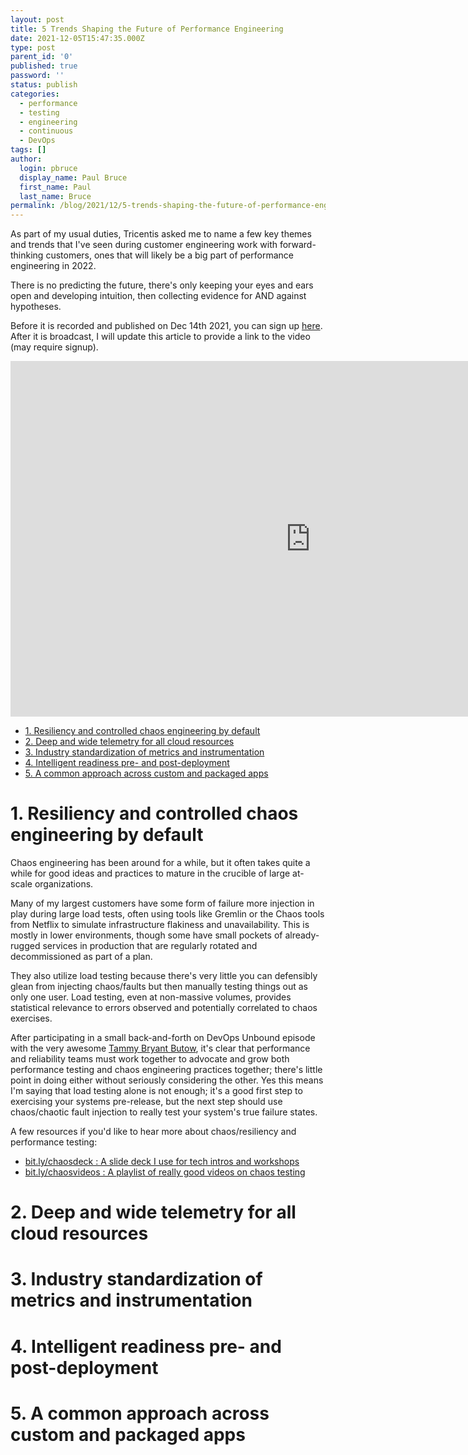 ```yaml
---
layout: post
title: 5 Trends Shaping the Future of Performance Engineering
date: 2021-12-05T15:47:35.000Z
type: post
parent_id: '0'
published: true
password: ''
status: publish
categories:
  - performance
  - testing
  - engineering
  - continuous
  - DevOps
tags: []
author:
  login: pbruce
  display_name: Paul Bruce
  first_name: Paul
  last_name: Bruce
permalink: /blog/2021/12/5-trends-shaping-the-future-of-performance-engineering/
---
```

As part of my usual duties, Tricentis asked me to name a few key themes and trends
 that I've seen during customer engineering work with forward-thinking customers,
 ones that will likely be a big part of performance engineering in 2022.

There is no predicting the future, there's only keeping your eyes and ears open
 and developing intuition, then collecting evidence for AND against hypotheses.

Before it is recorded and published on Dec 14th 2021, you can sign up [here](https://www.bigmarker.com/techwell-corporation/5-Trends-Shaping-the-Future-of-Performance-Engineering). After it is broadcast, I will update this article to provide a link to the video (may require signup).

<iframe src="https://docs.google.com/presentation/d/e/2PACX-1vQCtC7zalzcJkXfSYgFXcKyFoek4pTX494cZglTU303devTx1csCx-CBb-PrCroklIaCjunraJ19SI2/embed?start=true&loop=true&delayms=3000" frameborder="0" width="960" height="569" allowfullscreen="true" mozallowfullscreen="true" webkitallowfullscreen="true"></iframe>

- [1. Resiliency and controlled chaos engineering by default](#1-resiliency-and-controlled-chaos-engineering-by-default)
- [2. Deep and wide telemetry for all cloud resources](#2-deep-and-wide-telemetry-for-all-cloud-resources)
- [3. Industry standardization of metrics and instrumentation](#3-industry-standardization-of-metrics-and-instrumentation)
- [4. Intelligent readiness pre- and post-deployment](#4-intelligent-readiness-pre--and-post-deployment)
- [5. A common approach across custom and packaged apps](#5-a-common-approach-across-custom-and-packaged-apps)

# 1. Resiliency and controlled chaos engineering by default
Chaos engineering has been around for a while, but it often takes quite a while for
 good ideas and practices to mature in the crucible of large at-scale organizations.

Many of my largest customers have some form of failure more injection in play during
 large load tests, often using tools like Gremlin or the Chaos tools from Netflix
 to simulate infrastructure flakiness and unavailability. This is mostly in lower
 environments, though some have small pockets of already-rugged services in production
 that are regularly rotated and decommissioned as part of a plan.

They also utilize load testing because there's very little you can defensibly glean
 from injecting chaos/faults but then manually testing things out as only one user.
 Load testing, even at non-massive volumes, provides statistical relevance to errors
 observed and potentially correlated to chaos exercises.

After participating in a small back-and-forth on DevOps Unbound episode with the very
 awesome [Tammy Bryant Butow](https://www.linkedin.com/in/tammybutow/), it's clear that
 performance and reliability teams must
 work together to advocate and grow both performance testing and chaos engineering
 practices together; there's little point in doing either without seriously considering
 the other. Yes this means I'm saying that load testing alone is not enough; it's
 a good first step to exercising your systems pre-release, but the next step should
 use chaos/chaotic fault injection to really test your system's true failure states.

A few resources if you'd like to hear more about chaos/resiliency and performance testing:
- [bit.ly/chaosdeck : A slide deck I use for tech intros and workshops](https://bit.ly/chaosdeck)
- [bit.ly/chaosvideos : A playlist of really good videos on chaos testing](https://bit.ly/chaosvideos)

# 2. Deep and wide telemetry for all cloud resources
# 3. Industry standardization of metrics and instrumentation
# 4. Intelligent readiness pre- and post-deployment
# 5. A common approach across custom and packaged apps
